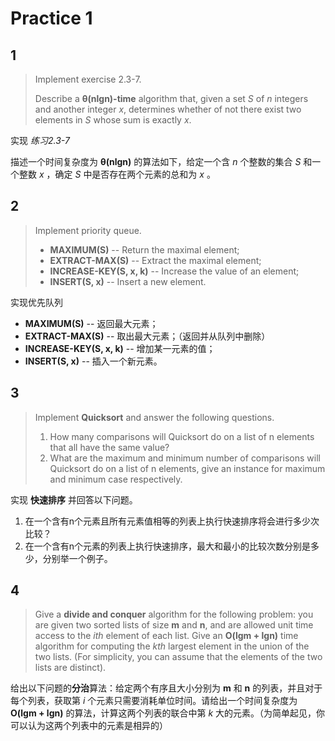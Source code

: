# Practice 1

## 1

> Implement exercise 2.3-7.
> 
> Describe a **θ(nlgn)-time** algorithm that, given a set *S* of *n* integers and another integer *x*, determines whether of not there exist two elements in *S* whose sum is exactly *x*.

实现 *练习2.3-7*

描述一个时间复杂度为 **θ(nlgn)** 的算法如下，给定一个含 *n* 个整数的集合 *S* 和一个整数 *x* ，确定 *S* 中是否存在两个元素的总和为 *x* 。

## 2

> Implement priority queue.
> 
> - **MAXIMUM(S)** -- Return the maximal element;
> - **EXTRACT-MAX(S)** -- Extract the maximal element;
> - **INCREASE-KEY(S, x, k)** -- Increase the value of an element;
> - **INSERT(S, x)** -- Insert a new element.

实现优先队列

- **MAXIMUM(S)** -- 返回最大元素；
- **EXTRACT-MAX(S)** -- 取出最大元素；（返回并从队列中删除）
- **INCREASE-KEY(S, x, k)** -- 增加某一元素的值；
- **INSERT(S, x)** -- 插入一个新元素。

## 3

> Implement **Quicksort** and answer the following questions.
> 
> 1. How many comparisons will Quicksort do on a list of n elements that all have the same value?
> 2. What are the maximum and minimum number of comparisons will Quicksort do on a list of n elements, give an instance for maximum and minimum case respectively.

实现 **快速排序** 并回答以下问题。

1. 在一个含有n个元素且所有元素值相等的列表上执行快速排序将会进行多少次比较？
2. 在一个含有n个元素的列表上执行快速排序，最大和最小的比较次数分别是多少，分别举一个例子。

## 4

> Give a **divide and conquer** algorithm for the following problem: you are given two sorted lists of size **m** and **n**, and are allowed unit time access to the *ith* element of each list. Give an **O(lgm + lgn)** time algorithm for computing the *kth* largest element in the union of the two lists. (For simplicity, you can assume that the elements of the two lists are distinct).

给出以下问题的**分治**算法：给定两个有序且大小分别为 **m** 和 **n** 的列表，并且对于每个列表，获取第 *i* 个元素只需要消耗单位时间。请给出一个时间复杂度为 **O(lgm + lgn)** 的算法，计算这两个列表的联合中第 *k* 大的元素。（为简单起见，你可以认为这两个列表中的元素是相异的）

